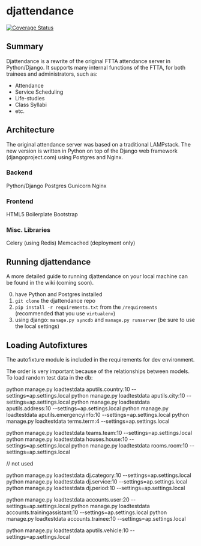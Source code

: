 # djattendance

[![Coverage Status](https://img.shields.io/coveralls/attendanceproject/djattendance.svg)](https://coveralls.io/r/attendanceproject/djattendance)

## Summary
Djattendance is a rewrite of the original FTTA attendance server in Python/Django. It supports many internal functions of the FTTA, for both trainees and administrators, such as:
* Attendance
* Service Scheduling
* Life-studies
* Class Syllabi
* etc.

## Architecture
The original attendance server was based on a traditional LAMPstack. The new version is written in Python on top of the Django web framework (djangoproject.com) using Postgres and Nginx.

### Backend
Python/Django
Postgres
Gunicorn
Nginx

### Frontend
HTML5 Boilerplate
Bootstrap

### Misc. Libraries
Celery (using Redis)
Memcached (deployment only)


## Running djattendance
A more detailed guide to running djattendance on your local machine can be found in the wiki (coming soon).

0. have Python and Postgres installed
1. `git clone` the djattendance repo
2. `pip install -r requirements.txt` from the `/requirements` (recommended that you use `virtualenv`)
3. using django: `manage.py syncdb` and `manage.py runserver` (be sure to use the local settings)


## Loading Autofixtures

The autofixture module is included in the requirements for dev environment.

The order is very important because of the relationships between models.
To load random test data in the db:

python manage.py loadtestdata aputils.country:10 --settings=ap.settings.local
python manage.py loadtestdata aputils.city:10 --settings=ap.settings.local
python manage.py loadtestdata aputils.address:10 --settings=ap.settings.local
python manage.py loadtestdata aputils.emergencyinfo:10 --settings=ap.settings.local
python manage.py loadtestdata terms.term:4 --settings=ap.settings.local
<!-- python manage.py loadtestdata localities.locality:10 --settings=ap.settings.local -->
python manage.py loadtestdata teams.team:10 --settings=ap.settings.local
python manage.py loadtestdata houses.house:10 --settings=ap.settings.local
python manage.py loadtestdata rooms.room:10 --settings=ap.settings.local
<!-- python manage.py loadtestdata houses.bunk:10 --settings=ap.settings.local --> // not used
python manage.py loadtestdata dj.category:10 --settings=ap.settings.local
python manage.py loadtestdata dj.service:10 --settings=ap.settings.local
python manage.py loadtestdata dj.period:10 --settings=ap.settings.local

python manage.py loadtestdata accounts.user:20 --settings=ap.settings.local
python manage.py loadtestdata accounts.trainingassistant:10 --settings=ap.settings.local
python manage.py loadtestdata accounts.trainee:10 --settings=ap.settings.local

python manage.py loadtestdata aputils.vehicle:10 --settings=ap.settings.local
